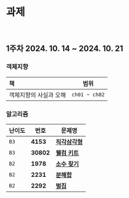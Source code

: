 # 과제
</br>

## 1주차 2024. 10. 14 ~ 2024. 10. 21
### 객체지향
| 책 | 범위 |
|:---|---|
| 객체지향의 사실과 오해   | `ch01 ~ ch02`

### 알고리즘
| 난이도 | 번호 | 문제명 |
|---|---|---|
| `B3`   | **4153** | [**직각삼각형**](https://www.acmicpc.net/problem/4153)
| `B3`   | **30802** | [**웰컴 키트**](https://www.acmicpc.net/problem/30802)
| `B2`   | **1978** | [**소수 찾기**](https://www.acmicpc.net/problem/1978)
| `B2`   | **2231** | [**분해합**](https://www.acmicpc.net/problem/2231)
| `B2`   | **2292** | [**벌집**](https://www.acmicpc.net/problem/2292)

<br><br><br>
